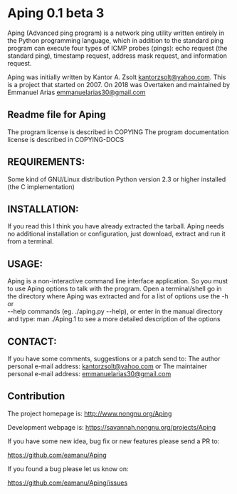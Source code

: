 # Aping 0.1 beta 3

Aping (Advanced ping program) is a network ping utility written entirely in the Python programming language, which in addition to the standard ping program can execute four types of ICMP probes (pings): echo request (the standard ping), timestamp request, address mask request, and information request.

Aping was initially written by Kantor A. Zsolt <kantorzsolt@yahoo.com>. This is a project that started on 2007. On 2018 was Overtaken and maintained by Emmanuel Arias <emmanuelarias30@gmail.com>

## Readme file for Aping

The program license is described in COPYING
The program documentation license is described in COPYING-DOCS

## REQUIREMENTS:

Some kind of GNU/Linux distribution
Python version 2.3 or higher installed (the C implementation)

## INSTALLATION:

If you read this I think you have already extracted the tarball. Aping needs no
additional installation or configuration, just download, extract and run it from
a terminal.

## USAGE:

Aping is a non-interactive command line interface application. So you must to 
use Aping options to talk with the program. Open a terminal/shell go in the
directory where Aping was extracted and for a list of options use the -h or     
--help commands (eg. ./aping.py --help), or enter in the manual directory and 
type: man ./Aping.1 to see a more detailed description of the options 

## CONTACT:   

If you have some comments, suggestions or a patch send to: 
The author personal e-mail address: kantorzsolt@yahoo.com
or
The maintainer personal e-mail address: emmanuelarias30@gmail.com

## Contribution

The project homepage is: http://www.nongnu.org/Aping

Development webpage is: https://savannah.nongnu.org/projects/Aping


If you have some new idea, bug fix or new features please send a PR to:

https://github.com/eamanu/Aping

If you found a bug please let us know on:

https://github.com/eamanu/Aping/issues